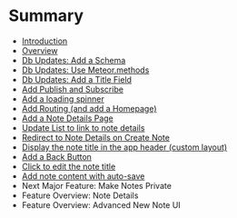 # Summary

* [Introduction](README.md)
* [Overview](overview.md)
* [Db Updates: Add a Schema](db_updates_add_a_schema.md)
* [Db Updates: Use Meteor.methods](db_updates_use_meteormethods.md)
* [Db Updates: Add a Title Field](db_updates_add_a_title_field.md)
* [Add Publish and Subscribe](add_publish_and_subscribe.md)
* [Add a loading spinner](add_a_loading_spinner.md)
* [Add Routing (and add a Homepage)](add_routing.md)
* [Add a Note Details Page](add_a_note_details_page.md)
* [Update List to link to note details](update_list_to_link_to_note_details.md)
* [Redirect to Note Details on Create Note](redirect_to_note_details_on_create_note.md)
* [Display the note title in the app header (custom layout)](display_the_note_title_in_the_app_header_custom_la.md)
* [Add a Back Button](add_a_back_button.md)
* [Click to edit the note title](click_to_edit_the_note_title.md)
* [Add note content with auto-save](click_to_add_or_update_note_content.md)
* Next Major Feature: Make Notes Private
* Feature Overview: Note Details
* Feature Overview: Advanced New Note UI

